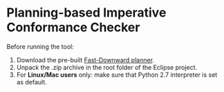 # Planning-based Imperative Conformance Checker

Before running the tool:
1. Download the pre-built [Fast-Downward planner](https://drive.google.com/file/d/0B0FHkIijDk2heXd1X2FaUmktRDQ/view?usp=sharing).
2. Unpack the .zip archive in the root folder of the Eclipse project.
3. For **Linux/Mac users** only: make sure that Python 2.7 interpreter is set as default.
